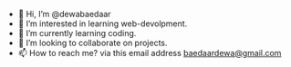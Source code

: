 - 👋 Hi, I’m @dewabaedaar
- 👀 I’m interested in learning web-devolpment.
- 🌱 I’m currently learning coding. 
- 💞️ I’m looking to collaborate on projects.
- 📫 How to reach me? via this email address baedaardewa@gmail.com

<!---
dewabaedaar/dewabaedaar is a ✨ special ✨ repository because its `README.md` (this file) appears on your GitHub profile.
You can click the Preview link to take a look at your changes.
--->
